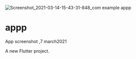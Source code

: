 ![Screenshot_2021-03-14-15-43-31-848_com example appp](https://user-images.githubusercontent.com/74449664/111064930-f26f8b00-84dc-11eb-92fd-05283aa25312.jpg)
# appp

App screenshot ,7 march2021

A new Flutter project.


